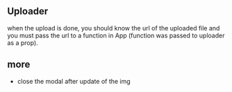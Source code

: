 ## Uploader

when the upload is done, you should know the url of the uploaded file and you must pass the url to a function in App (function was passed to uploader as a prop).

## more

-   close the modal after update of the img
